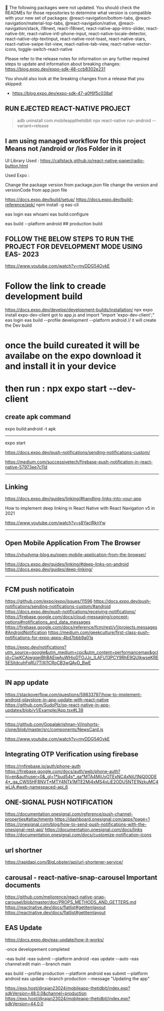 🚨 The following packages were not updated. You should check the READMEs for those repositories to determine what version is compatible with your new set of packages:
@react-navigation/bottom-tabs, @react-navigation/material-top-tabs, @react-navigation/native, @react-navigation/stack, i18next, react-i18next, react-native-app-intro-slider, react-native-btr, react-native-intl-phone-input, react-native-locale-detector, react-native-otp-textinput, react-native-root-toast, react-native-stars, react-native-swipe-list-view, react-native-tab-view, react-native-vector-icons, toggle-switch-react-native

Please refer to the release notes for information on any further required steps to update and information about breaking changes:
https://blog.expo.dev/expo-sdk-48-ccb8302e231

You should also look at the breaking changes from a release that you skipped:
- https://blog.expo.dev/expo-sdk-47-a0f6f5c038af



## RUN EJECTED REACT-NATIVE PROJECT
>adb uninstall com.mobileappthetidbit
>npx react-native run-android --variant=release

## I am using managed workflow for this project Means not /android or /Ios Folder in it

UI Library Used : https://callstack.github.io/react-native-paper/radio-button.html

Used Expo : 

Change the package version from package.json file
change the version and versionCode from app.json file

https://docs.expo.dev/build/setup/
https://docs.expo.dev/build-reference/apk/
npm install -g eas-cli

eas login
eas whoami
eas build:configure

eas build --platform android ## production build

## FOLLOW THE BELOW STEPS TO RUN THE PROJECT FOR DEVELOPMENT MODE USING EAS- 2023
https://www.youtube.com/watch?v=myDDG54OvkE 

# Follow the link to creade development build
  https://docs.expo.dev/develop/development-builds/installation/
  npx expo install expo-dev-client
  got to app.js and import "import 'expo-dev-client';"
  eas login
  eas build --profile development --platform android // it will create the Dev build
# once the build cureated it will be availabe on the expo download it and install it in your device
# then run : npx expo start --dev-client


## create apk command

expo build:android -t apk


---------------------------------------------------

expo start


https://docs.expo.dev/push-notifications/sending-notifications-custom/

https://medium.com/successivetech/firebase-push-notification-in-react-native-57973ee7c11d





------------------------------------------------------
## Linking

https://docs.expo.dev/guides/linking/#handling-links-into-your-app

How to implement deep linking in React Native with React Navigation v5 in 2021

https://www.youtube.com/watch?v=s8YaclRknYw



-------------------------------------------------------
## Open Mobile Application From The Browser
https://vhudyma-blog.eu/open-mobile-application-from-the-browser/

https://docs.expo.dev/guides/linking/#deep-links-on-android
https://docs.expo.dev/guides/deep-linking/


------------------------------------------------------------
## FCM push notificatoin
https://github.com/expo/expo/issues/11596
https://docs.expo.dev/push-notifications/sending-notifications-custom/#android
https://docs.expo.dev/push-notifications/receiving-notifications/
https://firebase.google.com/docs/cloud-messaging/concept-options#notifications_and_data_messages
https://firebase.google.com/docs/reference/fcm/rest/v1/projects.messages#AndroidNotification
https://medium.com/geekculture/first-class-push-notifications-for-expo-apps-4bd7bbb9a01a

https://expo.dev/notifications?utm_source=google&utm_medium=cpc&utm_content=performancemax&gclid=CjwKCAjwgqejBhBAEiwAuWHioDTOJJc_lLAFU13PCY9RhE9QUIkwseKRE5ESitdcuhFqRU7TlXI1CRoCB3wQAvD_BwE

------------------------------------------------------------
## IN app update
https://stackoverflow.com/questions/59833787/how-to-implement-android-playstore-in-app-update-with-react-native
https://github.com/SudoPlz/sp-react-native-in-app-updates/blob/v1/Example/App.tsx#L38


----------------------------------------
https://github.com/Gopalakrishnan-V/inshorts-clone/blob/master/src/components/NewsCard.js



https://www.youtube.com/watch?v=myDDG54OvkE


## Integrating OTP Verification using firebase
https://rnfirebase.io/auth/phone-auth
https://firebase.google.com/docs/auth/web/phone-auth?hl=en&authuser=0&_gl=1*bud54s*_ga*MTA4MjUyOTExNC4xNjU1NjQ0ODE4*_ga_CW55HF8NVT*MTY4NTk1MTE2Mi4xMS4xLjE2ODU5NTE1NzkuMC4wLjA.#web-namespaced-api_6


## ONE-SIGNAL PUSH NOTIFICATION
https://documentation.onesignal.com/reference/push-channel-properties#attachments
https://dashboard.onesignal.com/apps?page=1
https://onesignal.com/blog/how-to-send-push-notifications-with-the-onesignal-rest-api/
https://documentation.onesignal.com/docs/links
https://documentation.onesignal.com/docs/customize-notification-icons


## url shortner 
https://rapidapi.com/BigLobster/api/url-shortener-service/


## carousal - react-native-snap-carousel  Important documents
https://github.com/meliorence/react-native-snap-carousel/blob/master/doc/PROPS_METHODS_AND_GETTERS.md
https://reactnative.dev/docs/flatlist#getitemlayout
https://reactnative.dev/docs/flatlist#getitemlayout


## EAS Update 
https://docs.expo.dev/eas-update/how-it-works/

-once developement completed 

-eas build
-eas submit --platform android
-eas update --auto
-eas channel:edit main --branch main


eas build --profile production --platform android
eas submit --platform android
eas update --branch production --message "Updating the app"


https://exp.host/@rajan23024/mobileapp-thetidbit/index.exp?sdkVersion=48.0.0&channel=production
https://exp.host/@rajan23024/mobileapp-thetidbit/index.exp?sdkVersion=44.0.0